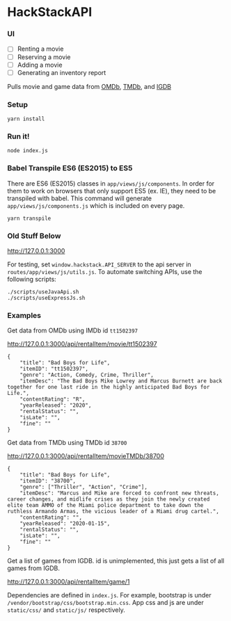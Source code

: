 # HackStackAPI

### UI

- [ ] Renting a movie
- [ ] Reserving a movie
- [ ] Adding a movie
- [ ] Generating an inventory report

Pulls movie and game data from [OMDb](https://www.omdbapi.com/), [TMDb](https://www.themoviedb.org/), and [IGDB](https://www.igdb.com/discover)

### Setup

```
yarn install
```

### Run it!

```
node index.js
```

### Babel Transpile ES6 (ES2015) to ES5

There are ES6 (ES2015) classes in `app/views/js/components`. In order for them to work on browsers that only support ES5 (ex. IE), they need to be transpiled with babel. This command will generate `app/views/js/components.js` which is included on every page.

```
yarn transpile
```

### Old Stuff Below

http://127.0.0.1:3000

For testing, set `window.hackstack.API_SERVER` to the api server in `routes/app/views/js/utils.js`. To automate switching APIs, use the following scripts:

```
./scripts/useJavaApi.sh
./scripts/useExpressJs.sh
```

### Examples

Get data from OMDb using IMDb id `tt1502397`

http://127.0.0.1:3000/api/rentalItem/movie/tt1502397

```
{
    "title": "Bad Boys for Life",
    "itemID": "tt1502397",
    "genre": "Action, Comedy, Crime, Thriller",
    "itemDesc": "The Bad Boys Mike Lowrey and Marcus Burnett are back together for one last ride in the highly anticipated Bad Boys for Life.",
    "contentRating": "R",
    "yearReleased": "2020",
    "rentalStatus": "",
    "isLate": "",
    "fine": ""
}
```

Get data from TMDb using TMDb id `38700`

http://127.0.0.1:3000/api/rentalItem/movieTMDb/38700

```
{
    "title": "Bad Boys for Life",
    "itemID": "38700",
    "genre": ["Thriller", "Action", "Crime"],
    "itemDesc": "Marcus and Mike are forced to confront new threats, career changes, and midlife crises as they join the newly created elite team AMMO of the Miami police department to take down the ruthless Armando Armas, the vicious leader of a Miami drug cartel.",
    "contentRating": "",
    "yearReleased": "2020-01-15",
    "rentalStatus": "",
    "isLate": "",
    "fine": ""
}
```

Get a list of games from IGDB. id is unimplemented, this just gets a list of all games from IGDB.

http://127.0.0.1:3000/api/rentalItem/game/1

Dependencies are defined in `index.js`. For example, bootstrap is under `/vendor/bootstrap/css/bootstrap.min.css`. App css and js are under `static/css/` and `static/js/` respectively.
